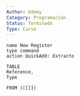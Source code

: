 ```yaml
---
Author: Udemy
Category: Programación
Status: Terminado
Type: Curso
---
```

```button
name New Register
type command
action QuickAdd: Extracto
```



```dataview
TABLE 
Reference, 
Type

FROM ([[]])
```





